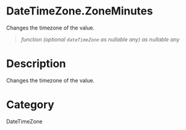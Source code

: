 ﻿# DateTimeZone.ZoneMinutes
Changes the timezone of the value.
> _function (optional <code>dateTimeZone</code> as nullable any) as nullable any_
# Description 
Changes the timezone of the value.

# Category 
DateTimeZone
